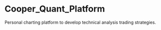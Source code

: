 # Cooper_Quant_Platform
Personal charting platform to develop technical analysis trading strategies.
